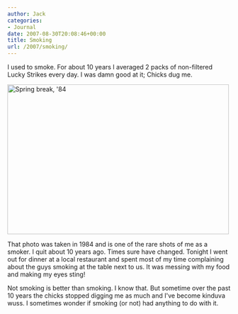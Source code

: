 ```yaml
---
author: Jack
categories:
- Journal
date: 2007-08-30T20:08:46+00:00
title: Smoking
url: /2007/smoking/
---
```


I used to smoke. For about 10 years I averaged 2 packs of non-filtered Lucky Strikes every day. I was damn good at it; Chicks dug me. 

[<img src="http://farm1.static.flickr.com/12/18804062_155dbd0996.jpg" width="500" height="338" alt="Spring break, '84" />][1] 

That photo was taken in 1984 and is one of the rare shots of me as a smoker. I quit about 10 years ago. Times sure have changed. Tonight I went out for dinner at a local restaurant and spent most of my time complaining about the guys smoking at the table next to us. It was messing with my food and making my eyes sting! 

Not smoking is better than smoking. I know that. But sometime over the past 10 years the chicks stopped digging me as much and I've become kinduva wuss. I sometimes wonder if smoking (or not) had anything to do with it.

 [1]: http://www.flickr.com/photos/jbaty/18804062/ "Photo Sharing"